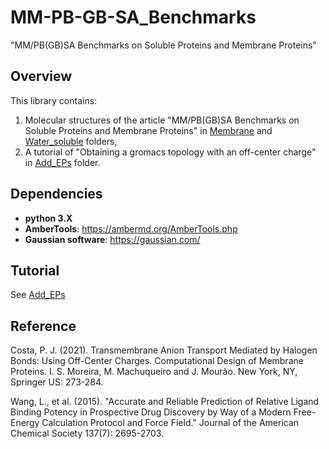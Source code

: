 # MM-PB-GB-SA_Benchmarks

"MM/PB(GB)SA Benchmarks on Soluble Proteins and Membrane Proteins"

## Overview

This library contains:
1. Molecular structures of the article "MM/PB(GB)SA Benchmarks on Soluble Proteins and Membrane Proteins" in [Membrane](https://github.com/shiyu-wangbyte/MM-PB-GB-SA_Benchmarks/tree/main/Membrane) and [Water_soluble](https://github.com/shiyu-wangbyte/MM-PB-GB-SA_Benchmarks/tree/main/Water_soluble) folders,
2. A tutorial of "Obtaining a gromacs topology with an off-center charge" in [Add_EPs](https://github.com/shiyu-wangbyte/MM-PB-GB-SA_Benchmarks/tree/main/Add_EPs) folder.

## Dependencies

* **python 3.X**
* **AmberTools**: https://ambermd.org/AmberTools.php
* **Gaussian software**: https://gaussian.com/

## Tutorial

See  [Add_EPs](https://github.com/shiyu-wangbyte/MM-PB-GB-SA_Benchmarks/blob/main/tutorial.md)

## Reference

Costa, P. J. (2021). Transmembrane Anion Transport Mediated by Halogen Bonds: Using Off-Center Charges. Computational Design of Membrane Proteins. I. S. Moreira, M. Machuqueiro and J. Mourão. New York, NY, Springer US: 273-284.

Wang, L., et al. (2015). "Accurate and Reliable Prediction of Relative Ligand Binding Potency in Prospective Drug Discovery by Way of a Modern Free-Energy Calculation Protocol and Force Field." Journal of the American Chemical Society 137(7): 2695-2703.
